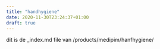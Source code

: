 ```yaml
---
title: "handhygiene"
date: 2020-11-30T23:24:37+01:00
draft: true
---
```

dit is de _index.md file van /products/medipim/hanfhygiene/
